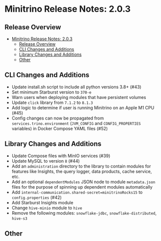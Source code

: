 # Minitrino Release Notes: 2.0.3

## Release Overview

- [Minitrino Release Notes: 2.0.3](#minitrino-release-notes-203)
  - [Release Overview](#release-overview)
  - [CLI Changes and Additions](#cli-changes-and-additions)
  - [Library Changes and Additions](#library-changes-and-additions)
  - [Other](#other)

## CLI Changes and Additions

- Update install.sh script to include all python versions 3.8+ (#43)
- Set minimum Starburst version to `370-e`
- Warn users when deploying modules that have persistent volumes
- Update `click` library from `7.1.2` to `8.1.3`
- Add logic to determine if user is running Minitrino on an Apple M1 CPU (#45)
- Config changes can now be propagated from `services.trino.environment`
  (`JVM_CONFIG` and `CONFIG_PROPERTIES` variables) in Docker Compose YAML files
  (#52)

## Library Changes and Additions

- Update Compose files with MinIO services (#39)
- Update MySQL to version `8` (#44)
- Add an `administration` directory to the library to contain modules for
  features like Insights, the query logger, data products, cache service, etc.
- Add an optional `dependentModules` JSON node to module `metadata.json` files
  for the purpose of spinning up dependent modules automatically
- Add `internal-communication.shared-secret=minitrinoRocks15` to
  `config.properties` (#42)
- Add Starburst Insights module
- Change `hive-minio` module to `hive`
- Remove the following modules: `snowflake-jdbc`, `snowflake-distributed`,
  `hive-s3`

## Other
